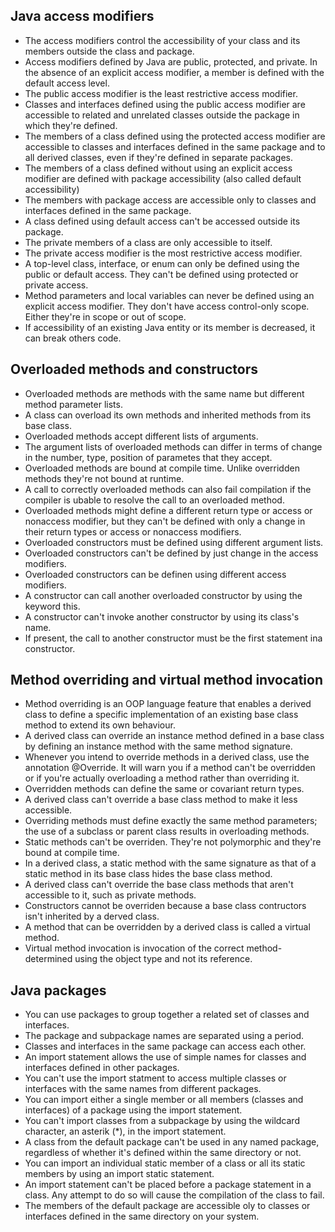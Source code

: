 ## Java access modifiers
* The access modifiers control the accessibility of your class and its members outside the class and package.
* Access modifiers defined by Java are public, protected, and private. In the absence of an explicit access modifier, a member is defined with the default access level.
* The public access modifier is the least restrictive access modifier.
* Classes and interfaces defined using the public access modifier are accessible to related and unrelated classes outside the package in which they're defined.
* The members of a class defined using the protected access modifier are accessible to classes and interfaces defined in the same package and to all derived classes, even if they're defined in separate packages.
* The members of a class defined without using an explicit access modifier are defined with package accessibility (also called default accessibility)
* The members with package access are accessible only to classes and interfaces defined in the same package.
* A class defined using default access can't be accessed outside its package.
* The private members of a class are only accessible to itself.
* The private access modifier is the most restrictive access modifier.
* A top-level class, interface, or enum can only be defined using the public or default access. They can't be defined using protected or private access.
* Method parameters and local variables can never be defined using an explicit access modifier. They don't have access control-only scope. Either they're in scope or out of scope.
* If accessibility of an existing Java entity or its member is decreased, it can break others code.

## Overloaded methods and constructors
* Overloaded methods are methods with the same name but different method parameter lists.
* A class can overload its own methods and inherited methods from its base class.
* Overloaded methods accept different lists of arguments.
* The argument lists of overloaded methods can differ in terms of change in the number, type, position of parametes that they accept.
* Overloaded methods are bound at compile time. Unlike overridden methods they're not bound at runtime.
* A call to correctly overloaded methods can also fail compilation if the compiler is ubable to resolve the call to an overloaded method.
* Overloaded methods might define a different return type or access or nonaccess modifier, but they can't be defined with only a change in their return types or access or nonaccess modifiers.
* Overloaded constructors must be defined using different argument lists.
* Overloaded constructors can't be defined by just change in the access modifiers.
* Overloaded constructors can be definen using different access modifiers.
* A constructor can call another overloaded constructor by using the keyword this.
* A constructor can't invoke another constructor by using its class's name.
* If present, the call to another constructor must be the first statement ina constructor.

## Method overriding and virtual method invocation
* Method overriding is an OOP language feature that enables a derived class to define a specific implementation of an existing base class method to extend its own behaviour.
* A derived class can override an instance method defined in a base class by defining an instance method with the same method signature.
* Whenever you intend to override methods in a derived class, use the annotation @Override. It will warn you if a method can't be overridden or if you're actually overloading a method rather than overriding it.
* Overridden methods can define the same or covariant return types.
* A derived class can't override a base class method to make it less accessible.
* Overriding methods must define exactly the same method parameters; the use of a subclass or parent class results in overloading methods.
* Static methods can't be overriden. They're not polymorphic and they're bound at compile time.
* In a derived class, a static method with the same signature as that of a static method in its base class hides the base class method.
* A derived class can't override the base class methods that aren't accessible to it, such as private methods.
* Constructors cannot be overriden because a base class contructors isn't inherited by a derved class.
* A method that can be overridden by a derived class is called a virtual method.
* Virtual method invocation is invocation of the correct method-determined using the object type and not its reference.

## Java packages
* You can use packages to group together a related set of classes and interfaces.
* The package and subpackage names are separated using a period.
* Classes and interfaces in the same package can access each other.
* An import statement allows the use of simple names for classes and interfaces defined in other packages.
* You can't use the import statment to access multiple classes or interfaces with the same names from different packages.
* You can import either a single member or all members (classes and interfaces) of a package using the import statement.
* You can't import classes from a subpackage by using the wildcard character, an asterik (*), in the import statement.
* A class from the default package can't be used in any named package, regardless of whether it's defined within the same directory or not.
* You can import an individual static member of a class or all its static members by using an import static statement.
* An import statement can't be placed before a package statement in a class. Any attempt to do so will cause the compilation of the class to fail.
* The members of the default package are accessible oly to classes or interfaces defined in the same directory on your system.
